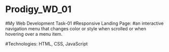 # Prodigy_WD_01
#My Web Development Task-01
#Responsive Landing Page:
#an interactive navigation menu that changes color or style when scrolled or when hovering over a menu item.

#Technologies: HTML, CSS, JavaScript
